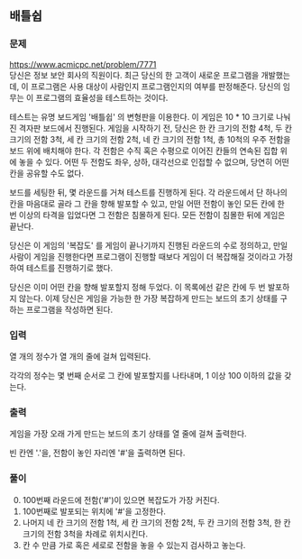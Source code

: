 ## 배틀쉽
### 문제
https://www.acmicpc.net/problem/7771  
당신은 정보 보안 회사의 직원이다. 최근 당신의 한 고객이 새로운 프로그램을 개발했는데, 이 프로그램은 사용 대상이 사람인지 프로그램인지의 여부를 판정해준다. 당신의 임무는 이 프로그램의 효율성을 테스트하는 것이다.

테스트는 유명 보드게임 '배틀쉽' 의 변형판을 이용한다. 이 게임은 10 * 10 크기로 나눠진 격자판 보드에서 진행된다. 게임을 시작하기 전, 당신은 한 칸 크기의 전함 4척, 두 칸 크기의 전함 3척, 세 칸 크기의 전함 2척, 네 칸 크기의 전함 1척, 총 10척의 우주 전함을 보드 위에 배치해야 한다. 각 전함은 수직 혹은 수평으로 이어진 칸들의 연속된 집합 위에 놓을 수 있다. 어떤 두 전함도 좌우, 상하, 대각선으로 인접할 수 없으며, 당연히 어떤 칸을 공유할 수도 없다.

보드를 세팅한 뒤, 몇 라운드를 거쳐 테스트를 진행하게 된다. 각 라운드에서 단 하나의 칸을 마음대로 골라 그 칸을 향해 발포할 수 있고, 만일 어떤 전함이 놓인 모든 칸에 한 번 이상의 타격을 입었다면 그 전함은 침몰하게 된다. 모든 전함이 침몰한 뒤에 게임은 끝난다.

당신은 이 게임의 '복잡도' 를 게임이 끝나기까지 진행된 라운드의 수로 정의하고, 만일 사람이 게임을 진행한다면 프로그램이 진행할 때보다 게임이 더 복잡해질 것이라고 가정하여 테스트를 진행하기로 했다.

당신은 이미 어떤 칸을 향해 발포할지 정해 두었다. 이 목록에선 같은 칸에 두 번 발포하지 않는다. 이제 당신은 게임을 가능한 한 가장 복잡하게 만드는 보드의 초기 상태를 구하는 프로그램을 작성하면 된다.

### 입력
열 개의 정수가 열 개의 줄에 걸쳐 입력된다.

각각의 정수는 몇 번째 순서로 그 칸에 발포할지를 나타내며, 1 이상 100 이하의 값을 갖는다.

### 출력
게임을 가장 오래 가게 만드는 보드의 초기 상태를 열 줄에 걸쳐 출력한다.

빈 칸엔 '.'을, 전함이 놓인 자리엔 '#'을 출력하면 된다.

### 풀이
0. 100번째 라운드에 전함('#')이 있으면 복잡도가 가장 커진다.
1. 100번째로 발포되는 위치에 '#'을 고정한다.
2. 나머지 네 칸 크기의 전함 1척, 세 칸 크기의 전함 2척, 두 칸 크기의 전함 3척, 한 칸 크기의 전함 3척을 차례로 위치시킨다.
3. 칸 수 만큼 가로 혹은 세로로 전함을 놓을 수 있는지 검사하고 놓는다.